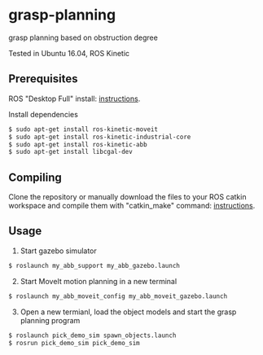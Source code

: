 # grasp-planning

grasp planning based on obstruction degree

Tested in Ubuntu 16.04, ROS Kinetic

## Prerequisites

ROS "Desktop Full" install: [instructions](http://wiki.ros.org/ROS/Installation).

Install dependencies
```bash
$ sudo apt-get install ros-kinetic-moveit
$ sudo apt-get install ros-kinetic-industrial-core
$ sudo apt-get install ros-kinetic-abb
$ sudo apt-get install libcgal-dev
```

## Compiling

Clone the repository or manually download the files to your ROS catkin workspace and compile them with "catkin_make" command: [instructions](http://wiki.ros.org/catkin/Tutorials/create_a_workspace).

## Usage

1. Start gazebo simulator
```bash
$ roslaunch my_abb_support my_abb_gazebo.launch
```

2. Start MoveIt motion planning in a new terminal
```bash
$ roslaunch my_abb_moveit_config my_abb_moveit_gazebo.launch
```

3. Open a new termianl, load the object models and start the grasp planning program
```bash
$ roslaunch pick_demo_sim spawn_objects.launch
$ rosrun pick_demo_sim pick_demo_sim
```
